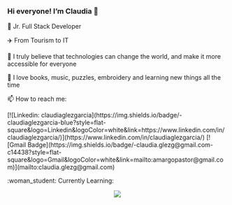 ### Hi everyone! I’m Claudia 👋


 <p>🌱 Jr. Full Stack Developer </p>
 <p>✈️ From Tourism to IT</p>
 <p>🚀 I truly believe that technologies can change the world, and make it more accessible for everyone</p>
 <p>🧡 I love books, music, puzzles, embroidery and learning new things all the time</p>
 <p>📫 How to reach me:</p>
 <p>[![Linkedin: claudiaglezgarcia](https://img.shields.io/badge/-claudiaglezgarcia-blue?style=flat-square&logo=Linkedin&logoColor=white&link=https://www.linkedin.com/in/claudiaglezgarcia/)](https://www.linkedin.com/in/claudiaglezgarcia/)
[![Gmail Badge](https://img.shields.io/badge/-claudia.glezg@gmail.com-c14438?style=flat-square&logo=Gmail&logoColor=white&link=mailto:amargopastor@gmail.com)](mailto:claudia.glezg@gmail.com)</p>
 <p>:woman_student: Currently Learning:</p>
  <p align="center">
  <a href="https://skillicons.dev">
    <img src="https://skillicons.dev/icons?i=html,css,js,figma,git,github,materialui,tailwind,bootstrap,react,nodejs,jest,php,mysql,laravel,postman,&perline=8" />
  </a>
</p>

    
 


